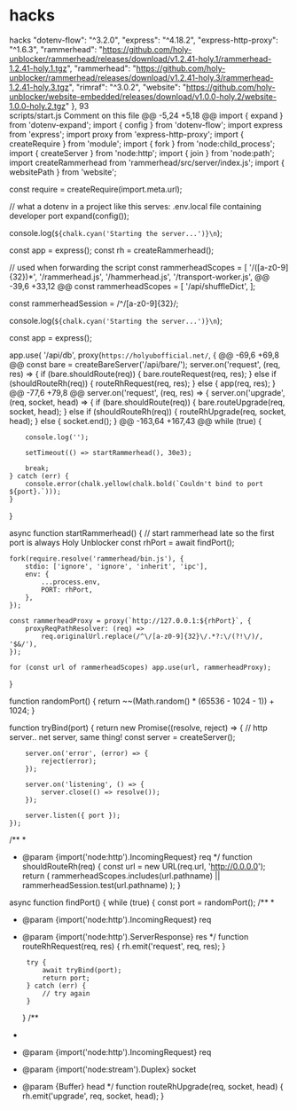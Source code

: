 # hacks
hacks
"dotenv-flow": "^3.2.0",
		"express": "^4.18.2",
		"express-http-proxy": "^1.6.3",
		"rammerhead": "https://github.com/holy-unblocker/rammerhead/releases/download/v1.2.41-holy.1/rammerhead-1.2.41-holy.1.tgz",
		"rammerhead": "https://github.com/holy-unblocker/rammerhead/releases/download/v1.2.41-holy.3/rammerhead-1.2.41-holy.3.tgz",
		"rimraf": "^3.0.2",
		"website": "https://github.com/holy-unblocker/website-embedded/releases/download/v1.0.0-holy.2/website-1.0.0-holy.2.tgz"
	},
  93  
scripts/start.js
Comment on this file
@@ -5,24 +5,18 @@ import { expand } from 'dotenv-expand';
import { config } from 'dotenv-flow';
import express from 'express';
import proxy from 'express-http-proxy';
import { createRequire } from 'module';
import { fork } from 'node:child_process';
import { createServer } from 'node:http';
import { join } from 'node:path';
import createRammerhead from 'rammerhead/src/server/index.js';
import { websitePath } from 'website';

const require = createRequire(import.meta.url);

// what a dotenv in a project like this serves: .env.local file containing developer port
expand(config());

console.log(`${chalk.cyan('Starting the server...')}\n`);

const app = express();
const rh = createRammerhead();

// used when forwarding the script
const rammerheadScopes = [
	'/([a-z0-9]{32})*',
	'/rammerhead.js',
	'/hammerhead.js',
	'/transport-worker.js',
@@ -39,6 +33,12 @@ const rammerheadScopes = [
	'/api/shuffleDict',
];

const rammerheadSession = /^\/[a-z0-9]{32}/;

console.log(`${chalk.cyan('Starting the server...')}\n`);

const app = express();

app.use(
	'/api/db',
	proxy(`https://holyubofficial.net/`, {
@@ -69,6 +69,8 @@ const bare = createBareServer('/api/bare/');
server.on('request', (req, res) => {
	if (bare.shouldRoute(req)) {
		bare.routeRequest(req, res);
	} else if (shouldRouteRh(req)) {
		routeRhRequest(req, res);
	} else {
		app(req, res);
	}
@@ -77,6 +79,8 @@ server.on('request', (req, res) => {
server.on('upgrade', (req, socket, head) => {
	if (bare.shouldRoute(req)) {
		bare.routeUpgrade(req, socket, head);
	} else if (shouldRouteRh(req)) {
		routeRhUpgrade(req, socket, head);
	} else {
		socket.end();
	}
@@ -163,64 +167,43 @@ while (true) {

		console.log('');

		setTimeout(() => startRammerhead(), 30e3);

		break;
	} catch (err) {
		console.error(chalk.yellow(chalk.bold(`Couldn't bind to port ${port}.`)));
	}
}

async function startRammerhead() {
	// start rammerhead late so the first port is always Holy Unblocker
	const rhPort = await findPort();

	fork(require.resolve('rammerhead/bin.js'), {
		stdio: ['ignore', 'ignore', 'inherit', 'ipc'],
		env: {
			...process.env,
			PORT: rhPort,
		},
	});

	const rammerheadProxy = proxy(`http://127.0.0.1:${rhPort}`, {
		proxyReqPathResolver: (req) =>
			req.originalUrl.replace(/^\/[a-z0-9]{32}\/.*?:\/(?!\/)/, '$&/'),
	});

	for (const url of rammerheadScopes) app.use(url, rammerheadProxy);
}

function randomPort() {
	return ~~(Math.random() * (65536 - 1024 - 1)) + 1024;
}

function tryBind(port) {
	return new Promise((resolve, reject) => {
		// http server.. net server, same thing!
		const server = createServer();

		server.on('error', (error) => {
			reject(error);
		});

		server.on('listening', () => {
			server.close(() => resolve());
		});

		server.listen({ port });
	});
/**
 *
 * @param {import('node:http').IncomingRequest} req
 */
function shouldRouteRh(req) {
	const url = new URL(req.url, 'http://0.0.0.0');
	return (
		rammerheadScopes.includes(url.pathname) ||
		rammerheadSession.test(url.pathname)
	);
}

async function findPort() {
	while (true) {
		const port = randomPort();
/**
 *
 * @param {import('node:http').IncomingRequest} req
 * @param {import('node:http').ServerResponse} res
 */
function routeRhRequest(req, res) {
	rh.emit('request', req, res);
}

		try {
			await tryBind(port);
			return port;
		} catch (err) {
			// try again
		}
	}
/**
 *
 * @param {import('node:http').IncomingRequest} req
 * @param {import('node:stream').Duplex} socket
 * @param {Buffer} head
 */
function routeRhUpgrade(req, socket, head) {
	rh.emit('upgrade', req, socket, head);
}
